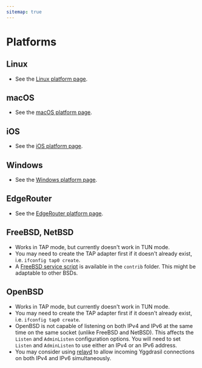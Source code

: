 ```yaml
---
sitemap: true
---
```


# Platforms

## Linux

- See the [Linux platform page](platform-linux.md).

## macOS

- See the [macOS platform page](platform-macos.md).

## iOS

- See the [iOS platform page](platform-ios.md).

## Windows

- See the [Windows platform page](platform-windows.md).

## EdgeRouter

- See the [EdgeRouter platform page](platform-edgerouter.md).

## FreeBSD, NetBSD

- Works in TAP mode, but currently doesn't work in TUN mode.
- You may need to create the TAP adapter first if it doesn't already exist, i.e. `ifconfig tap0 create`.
- A [FreeBSD service script](https://github.com/yggdrasil-network/yggdrasil-go/blob/master/contrib/freebsd/yggdrasil) is available in the `contrib` folder. This might be adaptable to other BSDs.

## OpenBSD

- Works in TAP mode, but currently doesn't work in TUN mode.
- You may need to create the TAP adapter first if it doesn't already exist, i.e. `ifconfig tap0 create`.
- OpenBSD is not capable of listening on both IPv4 and IPv6 at the same time on the same socket (unlike FreeBSD and NetBSD). This affects the `Listen` and `AdminListen` configuration options. You will need to set `Listen` and `AdminListen` to use either an IPv4 or an IPv6 address.
- You may consider using [relayd](https://man.openbsd.org/relayd.8) to allow incoming Yggdrasil connections on both IPv4 and IPv6 simultaneously.
